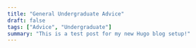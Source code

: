 ```yaml
---
title: "General Undergraduate Advice"
draft: false
tags: ["Advice", "Undergraduate"]
summary: "This is a test post for my new Hugo blog setup!"
---
```

